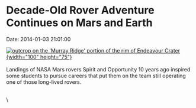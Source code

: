 Decade-Old Rover Adventure Continues on Mars and Earth
======================================================

Date: 2014-01-03 21:01:00

[![outcrop on the \'Murray Ridge\' portion of the rim of Endeavour
Crater](http://www.jpl.nasa.gov/images/mer/20140103/pia17752-th.jpg){width="100"
height="75"}](http://www.jpl.nasa.gov/news/news.php?release=2014-002&rn=news.xml&rst=4001)\
\
Landings of NASA Mars rovers Spirit and Opportunity 10 years ago
inspired some students to pursue careers that put them on the team still
operating one of those long-lived rovers.

\
\
